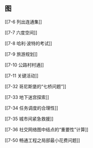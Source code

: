 ## 图

[[7-6 列出连通集]]

[[7-7 六度空间]]

[[7-8 哈利·波特的考试]]

[[7-9 旅游规划]]

[[7-10 公路村村通]]

[[7-11 关键活动]]

[[7-32 哥尼斯堡的“七桥问题”]]

[[7-33 地下迷宫探索]]

[[7-34 任务调度的合理性]]

[[7-35 城市间紧急救援]]

[[7-36 社交网络图中结点的“重要性”计算]]

[[7-50 畅通工程之局部最小花费问题]]
